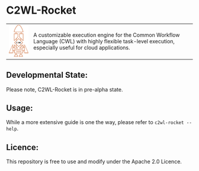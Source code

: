 # C2WL-Rocket

<html>
  <table>
    <tr>
      <td>
        <img src="logo/logo_for_light_barckground.svg" width="150px">
      </td>
      <td>
         A customizable execution engine for the Common Workflow Language (CWL)
         with highly flexible task-level execution, especially useful for cloud applications.
      </td>
    </tr>
  </table>
</html>

## Developmental State:
Please note, C2WL-Rocket is in pre-alpha state.

## Usage:
While a more extensive guide is one the way, please refer to `c2wl-rocket --help`.

## Licence:
This repository is free to use and modify under the Apache 2.0 Licence.

